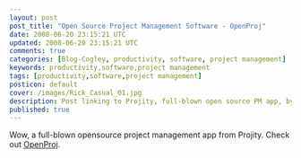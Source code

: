 ```yaml
---           
layout: post
post_title: "Open Source Project Management Software - OpenProj"
date: 2008-06-20 23:15:21 UTC
updated: 2008-06-20 23:15:21 UTC
comments: true
categories: [Blog-Cogley, productivity, software, project management]
keywords: productivity,software,project management
tags: [productivity,software,project management]
posticon: default
cover: /images/Rick_Casual_01.jpg
description: Post linking to Projity, full-blown open source PM app, by Rick Cogley. 
published: true
---
```

 
Wow, a full-blown opensource project management app from Projity. Check out [OpenProj](http://www.openproj.org/openproj).